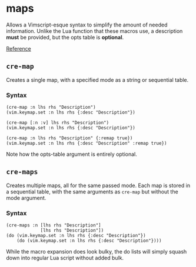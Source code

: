 # maps
Allows a Vimscript-esque syntax to simplify the amount of needed information. Unlike the Lua function that these macros use, a description **must** be provided, but the opts table is **optional**.

[Reference](../reference/fnl/nvim-anisole/macros/maps.md)

## `cre-map`
Creates a single map, with a specified mode as a string or sequential table.

### Syntax
```fennel
(cre-map :n lhs rhs "Description")
(vim.keymap.set :n lhs rhs {:desc "Description"})

(cre-map [:n :v] lhs rhs "Description")
(vim.keymap.set :n lhs rhs {:desc "Description"})

(cre-map :n lhs rhs "Description" {:remap true})
(vim.keymap.set :n lhs rhs {:desc "Description" :remap true})
```

Note how the opts-table argument is entirely optional.

## `cre-maps`
Creates multiple maps, all for the same passed mode.
Each map is stored in a sequential table, with the same arguments as `cre-map` but without the mode argument.

### Syntax
```fennel
(cre-maps :n [lhs rhs "Description"]
             [lhs rhs "Description"])
(do (vim.keymap.set :n lhs rhs {:desc "Description"})
    (do (vim.keymap.set :n lhs rhs {:desc "Description"})))
```

While the macro expansion does look bulky, the do lists will simply squash down into regular Lua script without added bulk.

